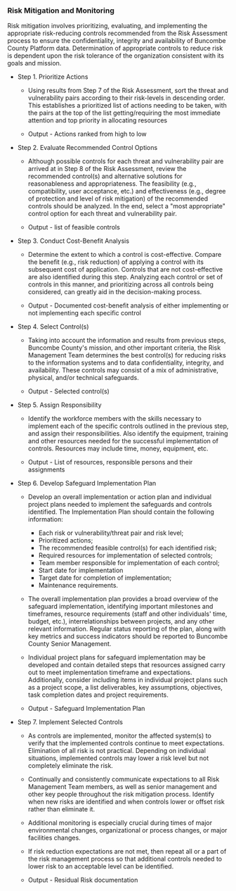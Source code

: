 ### Risk Mitigation and Monitoring

Risk mitigation involves prioritizing, evaluating, and implementing the
appropriate risk-reducing controls recommended from the Risk Assessment process
to ensure the confidentiality, integrity and availability of Buncombe County Platform
data. Determination of appropriate controls to reduce risk is dependent upon the
risk tolerance of the organization consistent with its goals and mission.

* Step 1. Prioritize Actions

    * Using results from Step 7 of the Risk Assessment, sort the threat and
      vulnerability pairs according to their risk-levels in descending order.
      This establishes a prioritized list of actions needing to be taken, with
      the pairs at the top of the list getting/requiring the most immediate
      attention and top priority in allocating resources

    * Output - Actions ranked from high to low

* Step 2. Evaluate Recommended Control Options

    * Although possible controls for each threat and vulnerability pair are
      arrived at in Step 8 of the Risk Assessment, review the recommended
      control(s) and alternative solutions for reasonableness and
      appropriateness. The feasibility (e.g., compatibility, user acceptance,
      etc.) and effectiveness (e.g., degree of protection and level of risk
      mitigation) of the recommended controls should be analyzed. In the end,
      select a "most appropriate" control option for each threat and
      vulnerability pair.

    * Output - list of feasible controls

* Step 3. Conduct Cost-Benefit Analysis

    * Determine the extent to which a control is cost-effective. Compare the
      benefit (e.g., risk reduction) of applying a control with its subsequent
      cost of application. Controls that are not cost-effective are also
      identified during this step. Analyzing each control or set of controls in
      this manner, and prioritizing across all controls being considered, can
      greatly aid in the decision-making process.

    * Output - Documented cost-benefit analysis of either implementing or not
      implementing each specific control

* Step 4. Select Control(s)

    * Taking into account the information and results from previous steps,
      Buncombe County's mission, and other important criteria, the Risk Management Team
      determines the best control(s) for reducing risks to the information
      systems and to data confidentiality, integrity, and availability.
      These controls may consist of a mix of administrative, physical, and/or
      technical safeguards.

    * Output - Selected control(s)

* Step 5. Assign Responsibility

    * Identify the workforce members with the skills necessary to implement each
      of the specific controls outlined in the previous step, and assign their
      responsibilities. Also identify the equipment, training and other
      resources needed for the successful implementation of controls. Resources
      may include time, money, equipment, etc.

    * Output - List of resources, responsible persons and their assignments

* Step 6. Develop Safeguard Implementation Plan

    * Develop an overall implementation or action plan and individual project
      plans needed to implement the safeguards and controls identified. The
      Implementation Plan should contain the following information:

        * Each risk or vulnerability/threat pair and risk level;
        * Prioritized actions;
        * The recommended feasible control(s) for each identified risk;
        * Required resources for implementation of selected controls;
        * Team member responsible for implementation of each control;
        * Start date for implementation
        * Target date for completion of implementation;
        * Maintenance requirements.

    * The overall implementation plan provides a broad overview of the safeguard
      implementation, identifying important milestones and timeframes, resource
      requirements (staff and other individuals' time, budget, etc.),
      interrelationships between projects, and any other relevant information.
      Regular status reporting of the plan, along with key metrics and success
      indicators should be reported to Buncombe County Senior Management.

    * Individual project plans for safeguard implementation may be developed and
      contain detailed steps that resources assigned carry out to meet
      implementation timeframe and expectations. Additionally, consider
      including items in individual project plans such as a project scope, a
      list deliverables, key assumptions, objectives, task completion dates and
      project requirements.

    * Output - Safeguard Implementation Plan

* Step 7. Implement Selected Controls

    * As controls are implemented, monitor the affected system(s) to verify that
      the implemented controls continue to meet expectations. Elimination of all
      risk is not practical. Depending on individual situations, implemented
      controls may lower a risk level but not completely eliminate the risk.

    * Continually and consistently communicate expectations to all Risk
      Management Team members, as well as senior management and other key people
      throughout the risk mitigation process. Identify when new risks are
      identified and when controls lower or offset risk rather than eliminate
      it.

    * Additional monitoring is especially crucial during times of major
      environmental changes, organizational or process changes, or major
      facilities changes.

    * If risk reduction expectations are not met, then repeat all or a part of
      the risk management process so that additional controls needed to lower
      risk to an acceptable level can be identified.

    * Output - Residual Risk documentation